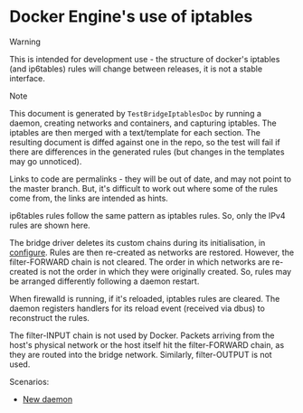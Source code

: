 # Docker Engine's use of iptables

> [!WARNING]
> This is intended for development use - the structure of docker's iptables
> (and ip6tables) rules will change between releases, it is not a stable
> interface.

> [!NOTE]
> This document is generated by `TestBridgeIptablesDoc` by running a
> daemon, creating networks and containers, and capturing iptables.
> The iptables are then merged with a text/template for each section.
> The resulting document is diffed against one in the repo, so the
> test will fail if there are differences in the generated rules (but
> changes in the templates may go unnoticed).
>
> Links to code are permalinks - they will be out of date, and may not
> point to the master branch. But, it's difficult to work out where
> some of the rules come from, the links are intended as hints.

ip6tables rules follow the same pattern as iptables rules. So, only the
IPv4 rules are shown here.

The bridge driver deletes its custom chains during its initialisation, in
[configure][100]. Rules are then re-created as networks are restored. However,
the filter-FORWARD chain is not cleared. The order in which networks are
re-created is not the order in which they were originally created. So,
rules may be arranged differently following a daemon restart.

When firewalld is running, if it's reloaded, iptables rules are cleared.
The daemon registers handlers for its reload event (received via dbus)
to reconstruct the rules.

The filter-INPUT chain is not used by Docker. Packets arriving from the host's
physical network or the host itself hit the filter-FORWARD chain, as they are
routed into the bridge network. Similarly, filter-OUTPUT is not used.

[100]: https://github.com/moby/moby/blob/fe09cab7fe04c3911417061f7c7ef60a8acc6bf3/libnetwork/drivers/bridge/bridge_linux.go#L508

Scenarios:

  - [New daemon](generated/new-daemon.md)
